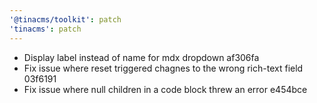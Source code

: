 ```yaml
---
'@tinacms/toolkit': patch
'tinacms': patch
---
```


- Display label instead of name for mdx dropdown af306fa
- Fix issue where reset triggered chagnes to the wrong rich-text field 03f6191
- Fix issue where null children in a code block threw an error e454bce
